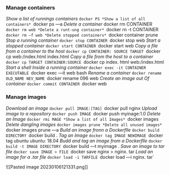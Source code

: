 
### Manage containers

*Show a list of runnings containers*
`docker PS
*Show a list of all containers*
`docker ps —a
*Delete a container*
docker rm CONTAINER
`docker rm web
*Delete a runt-ung container*
`docker rn -t CONTAINER
`docker rm —f web
*Delete stopped containers*
`docker container prune
*Stop a running container*
`docker stop CONTAINER
`docker stop web
*Start a stopped container*
`docker start CONTAINER
`docker start web
*Copy a file from a container to the host*
`docker cp CONTAINER: SOURCE TARGET
`docker cp web:/index.html index.html
*Copy a file from the host to a container*
`docker cp TARGET CONTAINER:SOURCE
`docker cp index. html web:/index.html
*Start a shell Inside a running container*
`docker exec -it CONTAINER EXECUTABLE
`docker exec —it web bash
*Rename a container*
`docker rename OLD_NAME NEV_NAME
`docker rename 096 web
*Create an image out Of container*
`docker commit CONTAINER
`docker web

### Manage images
*Download an image*
`docker pull IMAGE:[TAG]
`docker pull nginx
*Upload image to a repository*
`docker push IMAGE
`docker push myinage:1.0
*Delete an Image*
`docker rmi MAGE
*Show a list of all Images*
`docker images
*Delete dangling images*
`docker images prune
*Delete all unused images*
`docker images prune —a
*Build an image fronn a Dockerflle*
`docker build DIRECTORY
`docker build .
*Tag an Image*
`docker tag IMAGE NEWIMAGE
`docker tag ubuntu ubuntu: 18.04
*Budd and tag an image from a Dockerflle*
`docker build -t IMAGE DIRECTORY
`docker build —t myimage .
*Save an image to tar file*
`docker save IMAGE > FILE
`docker save nginx > nginx. tar
*Load an image for a .tar file*
`docker load -i TARFILE
`docker load —i nginx. tar`



![[Pasted image 20230106121331.png]]